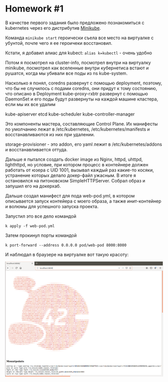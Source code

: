 # Homework #1

В качестве первого задания было предложено познакомиться с kubernetes через его дистрибутив [Minikube](https://kubernetes.io/docs/tasks/tools/install-minikube/).

Команда `minikube start` героически съела все место на виртуалке с убунтой, почле чего я ее героичеки восстановил.

Кстати, я добавил алиас для kubect: `alias k=kubectl` - очень удобно

Потом я посмотрел на cluster-info, посмотрел внутри на виртуалку minikube, посмотрел как вселенные внутри кубернетиса встают и рушатся, 
когда мы убивали все поды из ns kube-system.

Насколько я понял, coredns развернут с помощью deployment, поэтому, что бы не случилось с подами coredns, они придут к тому состоянию, что описано в Deployment
kube-proxy-rxbtr развернут с помощью DaemonSet и его поды будут развернуты на каждой машине кластера, если мы их все удалим

kube-apiserver
etcd
kube-scheduler
kube-controller-manager

Это компоненты мастера, составляющие Control Plane. Их манифесты по умолчанию лежат в /etc/kubernetes, /etc/kubernetes/manifests и восстанавливаются из них при удалении.

storage-provisioner - это addon, его yaml лежит в /etc/kubernetes/addons и восстанавливается оттуда.

Дальше я пытался создать docker image из Nginx, httpd, uhttpd, lighthttpd, но условие, 
при котором процесс в контейнере должен работать от юзера с UID 1001, вызывал каждый раз какие-то косяки, 
устранение которых делало докер-файл ужасным. В итоге я остановился на питоновском SimpleHTTPServer.
Собрал образ и запушил его на докерхаб.

Дальше создал манифест для пода web-pod.yml, в котором описывается запуск контейера с моего образа,
а также инит-контейнер и волюмы для успешного запуска проекта.

Запустил это все дело командой 
```
k apply -f web-pod.yml
```

Затем прокинул порты командой

```
k port-forward --address 0.0.0.0 pod/web-pod 8000:8000
```

И наблюдал в браузере на виртуалке вот такую красоту:

![Image of Perfect HW](kubernetes-intro/perfect_hw.png)